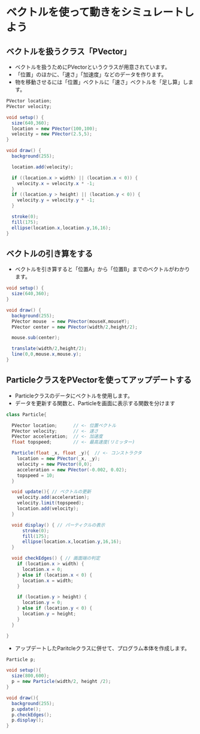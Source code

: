 #  ベクトルを使って動きをシミュレートしよう

## ベクトルを扱うクラス「PVector」

- ベクトルを扱うためにPVectorというクラスが用意されています。
- 「位置」のほかに、「速さ」「加速度」などのデータを作ります。
- 物を移動させるには「位置」ベクトルに「速さ」ベクトルを「足し算」します。

~~~Java
PVector location;
PVector velocity;

void setup() {
  size(640,360);
  location = new PVector(100,100);
  velocity = new PVector(2.5,5);
}

void draw() {
  background(255);

  location.add(velocity);

  if ((location.x > width) || (location.x < 0)) {
    velocity.x = velocity.x * -1;
  }
  if ((location.y > height) || (location.y < 0)) {
    velocity.y = velocity.y * -1;
  }

  stroke(0);
  fill(175);
  ellipse(location.x,location.y,16,16);
}
~~~

## ベクトルの引き算をする

- ベクトルを引き算すると「位置A」から「位置B」までのベクトルがわかります。

~~~Java
void setup() {
  size(640,360);
}

void draw() {
  background(255);
  PVector mouse  = new PVector(mouseX,mouseY);
  PVector center = new PVector(width/2,height/2);

  mouse.sub(center);

  translate(width/2,height/2);
  line(0,0,mouse.x,mouse.y);
}
~~~

## ParticleクラスをPVectorを使ってアップデートする

- Particleクラスのデータにベクトルを使用します。
- データを更新する関数と、Particleを画面に表示する関数を分けます

~~~Java
class Particle{

  PVector location;      // <- 位置ベクトル
  PVector velocity;      // <- 速さ
  PVector acceleration;  // <- 加速度
  float topspeed;        // <- 最高速度(リミッター)

  Particle(float _x, float _y){  // <- コンストラクタ
    location = new PVector(_x, _y);
    velocity = new PVector(0,0);
    acceleration = new PVector(-0.002, 0.02);
    topspeed = 10;
  }

  void update(){ // ベクトルの更新
    velocity.add(acceleration);
    velocity.limit(topspeed);
    location.add(velocity);
  }

  void display() { // パーティクルの表示
      stroke(0);
      fill(175);
      ellipse(location.x,location.y,16,16);
  }

  void checkEdges() { // 画面端の判定
    if (location.x > width) {
      location.x = 0;
    } else if (location.x < 0) {
      location.x = width;
    }

    if (location.y > height) {
      location.y = 0;
    } else if (location.y < 0) {
      location.y = height;
    }
  }

}
~~~

- アップデートしたParitcleクラスに併せて、プログラム本体を作成します。

~~~Java
Particle p;

void setup(){
  size(800,600);
  p = new Particle(width/2, height /2);
}

void draw(){
  background(255);
  p.update();
  p.checkEdges();
  p.display();
}
~~~
